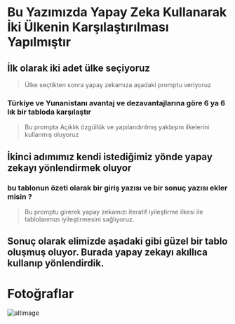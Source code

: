 # Bu Yazımızda Yapay Zeka Kullanarak İki Ülkenin Karşılaştırılması Yapılmıştır
## İlk olarak iki adet ülke seçiyoruz 
>Ülke seçtikten sonra yapay zekamıza aşadaki promptu veriyoruz
### Türkiye ve Yunanistanı avantaj ve dezavantajlarına göre 6 ya 6 lık bir tabloda karşılaştır
>Bu prompta Açıklık özgüllük ve yapılandırılmış yaklaşım ilkelerini kullanmış oluyoruz

## İkinci adımımız kendi istediğimiz yönde yapay zekayı yönlendirmek oluyor

### bu tablonun özeti olarak bir giriş yazısı ve bir sonuç yazısı ekler misin ? 
> Bu promptu girerek yapay zekamızı iteratif iyileştirme ilkesi ile tablolarımızı iyileştirmesini sağlıyoruz.

## Sonuç olarak elimizde aşadaki gibi güzel bir tablo oluşmuş oluyor. Burada yapay zekayı akıllıca kullanıp yönlendirdik.


# Fotoğraflar 

![altimage](https://github.com/Bedirhankucukal/PromptMuhendisligiHakkinda/blob/main/Fotoğraflar/Karsilastirma.png)
